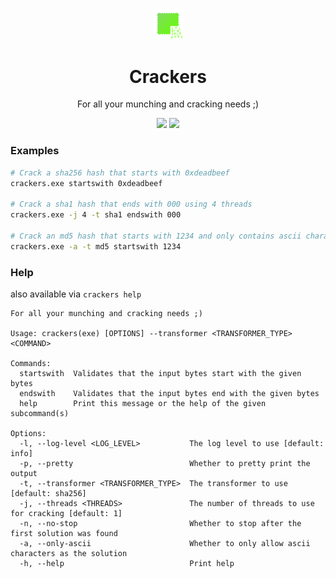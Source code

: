 <p align="center"><img src="./crackers/logo.png"alt="crackers-logo"style="width:10%"/></p><h1 align="center"><b>Crackers</b></h1><p align="center"style="">For all your munching and cracking needs ;)</p><div align="center"><a><img src="https://img.shields.io/github/license/AtomicGamer9523/crackers"></a> <a href="https://www.github.linkrbot.com/rinux/rinuxcore"><a href="https://www.github.com/AtomicGamer9523"><img src="https://img.shields.io/github/followers/atomicgamer9523?label=AtomicGamer9523%20(Me)&style=social"/></a></div>


### Examples

```bash
# Crack a sha256 hash that starts with 0xdeadbeef
crackers.exe startswith 0xdeadbeef

# Crack a sha1 hash that ends with 000 using 4 threads
crackers.exe -j 4 -t sha1 endswith 000

# Crack an md5 hash that starts with 1234 and only contains ascii characters
crackers.exe -a -t md5 startswith 1234
```

### Help

also available via `crackers help`

```text
For all your munching and cracking needs ;)

Usage: crackers(exe) [OPTIONS] --transformer <TRANSFORMER_TYPE> <COMMAND>

Commands:
  startswith  Validates that the input bytes start with the given bytes
  endswith    Validates that the input bytes end with the given bytes
  help        Print this message or the help of the given subcommand(s)

Options:
  -l, --log-level <LOG_LEVEL>           The log level to use [default: info]
  -p, --pretty                          Whether to pretty print the output
  -t, --transformer <TRANSFORMER_TYPE>  The transformer to use [default: sha256]
  -j, --threads <THREADS>               The number of threads to use for cracking [default: 1]
  -n, --no-stop                         Whether to stop after the first solution was found
  -a, --only-ascii                      Whether to only allow ascii characters as the solution
  -h, --help                            Print help
```
